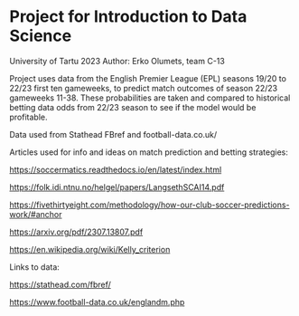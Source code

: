 # Project for Introduction to Data Science 
University of Tartu 2023
Author: Erko Olumets, team C-13

Project uses data from the English Premier League (EPL) seasons 19/20 to 22/23 first ten gameweeks, to predict match outcomes of season 22/23 gameweeks 11-38.
These probabilities are taken and compared to historical betting data odds from 22/23 season to see if the model would be profitable.

Data used from Stathead FBref and football-data.co.uk/

Articles used for info and ideas on match prediction and betting strategies:

https://soccermatics.readthedocs.io/en/latest/index.html

https://folk.idi.ntnu.no/helgel/papers/LangsethSCAI14.pdf

https://fivethirtyeight.com/methodology/how-our-club-soccer-predictions-work/#anchor

https://arxiv.org/pdf/2307.13807.pdf

https://en.wikipedia.org/wiki/Kelly_criterion


Links to data:

https://stathead.com/fbref/

https://www.football-data.co.uk/englandm.php

